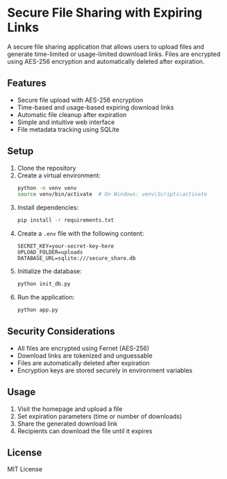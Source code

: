 # Secure File Sharing with Expiring Links

A secure file sharing application that allows users to upload files and generate time-limited or usage-limited download links. Files are encrypted using AES-256 encryption and automatically deleted after expiration.

## Features

- Secure file upload with AES-256 encryption
- Time-based and usage-based expiring download links
- Automatic file cleanup after expiration
- Simple and intuitive web interface
- File metadata tracking using SQLite

## Setup

1. Clone the repository
2. Create a virtual environment:
   ```bash
   python -m venv venv
   source venv/bin/activate  # On Windows: venv\Scripts\activate
   ```
3. Install dependencies:
   ```bash
   pip install -r requirements.txt
   ```
4. Create a `.env` file with the following content:
   ```
   SECRET_KEY=your-secret-key-here
   UPLOAD_FOLDER=uploads
   DATABASE_URL=sqlite:///secure_share.db
   ```
5. Initialize the database:
   ```bash
   python init_db.py
   ```
6. Run the application:
   ```bash
   python app.py
   ```

## Security Considerations

- All files are encrypted using Fernet (AES-256)
- Download links are tokenized and unguessable
- Files are automatically deleted after expiration
- Encryption keys are stored securely in environment variables

## Usage

1. Visit the homepage and upload a file
2. Set expiration parameters (time or number of downloads)
3. Share the generated download link
4. Recipients can download the file until it expires

## License

MIT License 